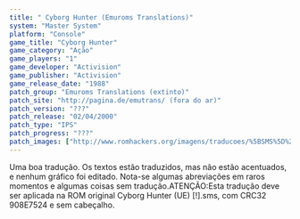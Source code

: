 ```yaml
---
title: " Cyborg Hunter (Emuroms Translations)"
system: "Master System"
platform: "Console"
game_title: "Cyborg Hunter"
game_category: "Ação"
game_players: "1"
game_developer: "Activision"
game_publisher: "Activision"
game_release_date: "1988"
patch_group: "Emuroms Translations (extinto)"
patch_site: "http://pagina.de/emutrans/ (fora do ar)"
patch_version: "???"
patch_release: "02/04/2000"
patch_type: "IPS"
patch_progress: "???"
patch_images: ["http://www.romhackers.org/imagens/traducoes/%5BSMS%5D%20Cyborg%20Hunter%20-%20Emuroms%20Translations%20-%201.png","http://www.romhackers.org/imagens/traducoes/%5BSMS%5D%20Cyborg%20Hunter%20-%20Emuroms%20Translations%20-%202.png","http://www.romhackers.org/imagens/traducoes/%5BSMS%5D%20Cyborg%20Hunter%20-%20Emuroms%20Translations%20-%203.png"]
---
```

Uma boa tradução. Os textos estão traduzidos, mas não estão acentuados, e nenhum gráfico foi editado. Nota-se algumas abreviações em raros momentos e algumas coisas sem tradução.ATENÇÃO:Esta tradução deve ser aplicada na ROM original Cyborg Hunter (UE) [!].sms, com CRC32 908E7524 e sem cabeçalho.